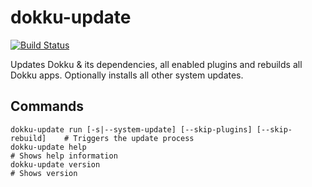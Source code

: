 # dokku-update

[![Build Status](https://github.com/dokku/dokku-update/workflows/CI/badge.svg)](https://github.com/dokku/dokku-update/actions?query=workflow%3ACI)

Updates Dokku & its dependencies, all enabled plugins and rebuilds all Dokku apps. Optionally installs all other system updates.

## Commands

```shell
dokku-update run [-s|--system-update] [--skip-plugins] [--skip-rebuild]    # Triggers the update process
dokku-update help                                                          # Shows help information
dokku-update version                                                       # Shows version
```
